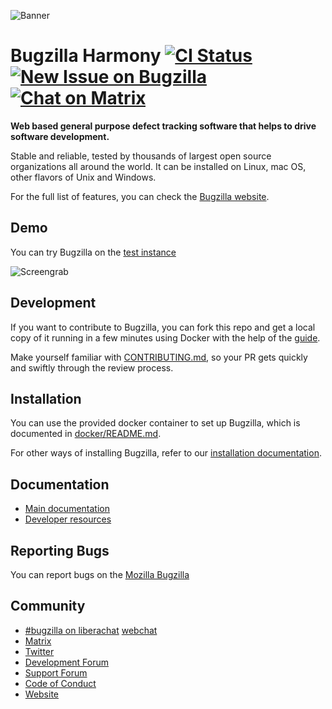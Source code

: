 ![Banner](images/banner.png)
# Bugzilla Harmony [![CI Status](https://github.com/bugzilla/harmony/workflows/Release%20Tests/badge.svg)](https://github.com/bugzilla/harmony/actions?query=workflow%3A%22Release+Tests%22) [![New Issue on Bugzilla](https://img.shields.io/badge/new%20issue-on%20bugzilla-blueviolet?style=flat)](https://bugzilla.mozilla.org/enter_bug.cgi?product=Bugzilla&format=__default__ "Report a new issue") [![Chat on Matrix](https://img.shields.io/badge/chat-on%20matrix-blue?style=flat&icon=matrix)](https://matrix.to/#/#bugzilla:mozilla.org)

**Web based general purpose defect tracking software that helps to drive
software development.**

Stable and reliable, tested by thousands of largest open source
organizations all around the world. It can be installed on Linux, mac OS,
other flavors of Unix and Windows.

For the full list of features, you can check the
[Bugzilla website](https://www.bugzilla.org/features/).

## Demo

You can try Bugzilla on the
[test instance](https://bugzilla-dev.allizom.org)

![Screengrab](images/bzgif.gif)

## Development

If you want to contribute to Bugzilla, you can fork this repo and get a
local copy of it running in a few minutes using Docker with the help of
the [guide](docker/development.md).

Make yourself familiar with [CONTRIBUTING.md](CONTRIBUTING.md), so your
PR gets quickly and swiftly through the review process.

## Installation

You can use the provided docker container to set up Bugzilla, which is
documented in [docker/README.md](docker/README.md).

For other ways of installing Bugzilla, refer to our
[installation documentation](https://bugzilla.readthedocs.io/en/latest/installing/index.html).

## Documentation

* [Main documentation](https://bugzilla.readthedocs.io)
* [Developer resources](https://www.bugzilla.org/developers/)

## Reporting Bugs

You can report bugs on the
[Mozilla Bugzilla](https://bugzilla.mozilla.org/enter_bug.cgi?product=Bugzilla&format=__default__)

## Community

* [#bugzilla on liberachat](irc://irc.libera.chat/bugzilla) [webchat](https://web.libera.chat/#bugzilla)
* [Matrix](https://matrix.to/#/#bugzilla:mozilla.org)
* [Twitter](https://twitter.com/bugzilla)
* [Development Forum](https://www.mozilla.org/en-US/about/forums/#dev-apps-bugzilla)
* [Support Forum](https://www.mozilla.org/en-US/about/forums/#support-bugzilla)
* [Code of Conduct](CODE_OF_CONDUCT.md)
* [Website](https://www.bugzilla.org)
